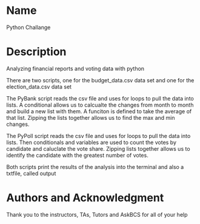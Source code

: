 # Name
Python Challange

# Description

Analyzing financial reports and voting data with python

There are two scripts, one for the budget_data.csv data set and one for the election_data.csv data set

The PyBank script reads the csv file and uses for loops to pull the data into lists. A conditional allows us to calcualte the changes from month to month and build a new list with them. A funciton is defined to take the average of that list. Zipping the lists together allows us to find the max and min changes.

The PyPoll script reads the csv file and uses for loops to pull the data into lists. Then conditionals and variables are used to count the votes by candidate and caluclate the vote share. Zipping lists together allows us to identify the candidate with the greatest number of votes. 

Both scripts print the results of the analysis into the terminal and also a txtfile, called output

# Authors and Acknowledgment

Thank you to the instructors, TAs, Tutors and AskBCS for all of your help